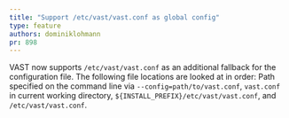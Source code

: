 ```yaml
---
title: "Support /etc/vast/vast.conf as global config"
type: feature
authors: dominiklohmann
pr: 898
---
```


VAST now supports `/etc/vast/vast.conf` as an additional fallback for the
configuration file. The following file locations are looked at in order: Path
specified on the command line via `--config=path/to/vast.conf`, `vast.conf` in
current working directory, `${INSTALL_PREFIX}/etc/vast/vast.conf`, and
`/etc/vast/vast.conf`.
